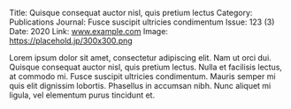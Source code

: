 Title: Quisque consequat auctor nisl, quis pretium lectus
Category: Publications
Journal: Fusce suscipit ultricies condimentum
Issue: 123 (3)
Date: 2020
Link: www.example.com
Image: https://placehold.jp/300x300.png

Lorem ipsum dolor sit amet, consectetur adipiscing elit. Nam ut orci dui. Quisque consequat auctor nisl, quis pretium lectus. Nulla et facilisis lectus, at commodo mi. Fusce suscipit ultricies condimentum. Mauris semper mi quis elit dignissim lobortis. Phasellus in accumsan nibh. Nunc aliquet mi ligula, vel elementum purus tincidunt et.
